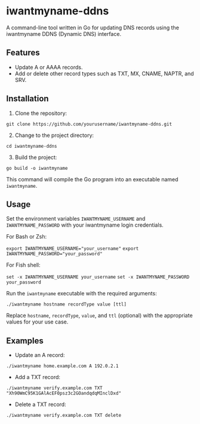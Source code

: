 # iwantmyname-ddns

A command-line tool written in Go for updating DNS records using the iwantmyname DDNS (Dynamic DNS) interface.

## Features

- Update A or AAAA records.
- Add or delete other record types such as TXT, MX, CNAME, NAPTR, and SRV.

## Installation

1. Clone the repository:

`git clone https://github.com/yourusername/iwantmyname-ddns.git`

2. Change to the project directory:

`cd iwantmyname-ddns`

3. Build the project:

`go build -o iwantmyname`

This command will compile the Go program into an executable named `iwantmyname`.

## Usage

Set the environment variables `IWANTMYNAME_USERNAME` and `IWANTMYNAME_PASSWORD` with your iwantmyname login credentials.

For Bash or Zsh:

`export IWANTMYNAME_USERNAME="your_username"`
`export IWANTMYNAME_PASSWORD="your_password"`

For Fish shell:

`set -x IWANTMYNAME_USERNAME your_username`
`set -x IWANTMYNAME_PASSWORD your_password`

Run the `iwantmyname` executable with the required arguments:

`./iwantmyname hostname recordType value [ttl]`

Replace `hostname`, `recordType`, `value`, and `ttl` (optional) with the appropriate values for your use case.

## Examples

- Update an A record:

`./iwantmyname home.example.com A 192.0.2.1`

- Add a TXT record:

`./iwantmyname verify.example.com TXT "Xh90WmC95K1GAlAcEF0psz3c2GOandqdqMInclDxd"`

- Delete a TXT record:

`./iwantmyname verify.example.com TXT delete`
